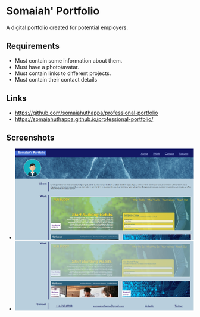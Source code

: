 # Somaiah' Portfolio
A digital portfolio created for potential employers.

## Requirements
- Must contain some information about them.
- Must have a photo/avatar.
- Must contain links to different projects.
- Must contain their contact details

## Links
- https://github.com/somaiahuthappa/professional-portfolio
- https://somaiahuthappa.github.io/professional-portfolio/

## Screenshots
- ![This is a screenshot](/assets/images/screenshot-1.PNG)
- ![This is a screenshot](/assets/images/screenshot-2.PNG)
